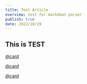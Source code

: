 ```yaml
---
title: Test Article
overview: test for markdown parser
publish: true
date: 2022/10/29
---
```


## This is TEST

[@card](https://github.com/ASA1984/fresh-blog/tree/development)

[@card](https://dash.deno.com/new)

[@card](https://remix.run/blog)
